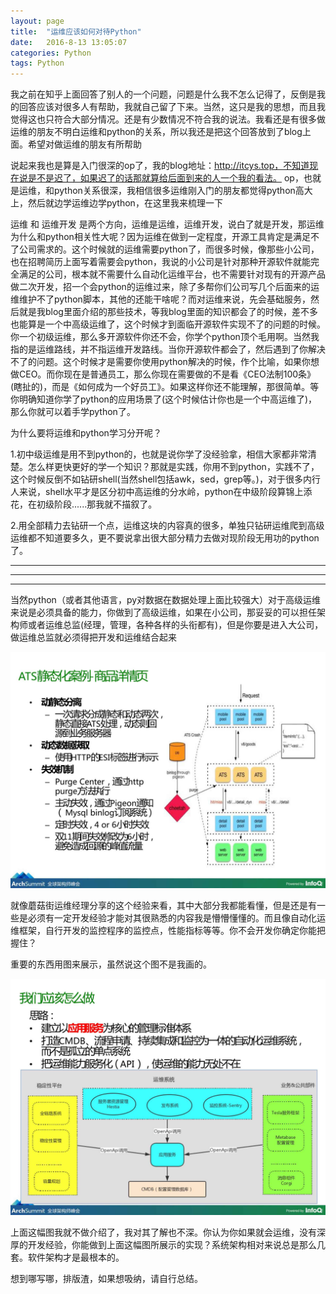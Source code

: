 ```yaml
---
layout: page
title:  "运维应该如何对待Python"
date:   2016-8-13 13:05:07
categories: Python
tags: Python
---
```



我之前在知乎上面回答了别人的一个问题，问题是什么我不怎么记得了，反倒是我的回答应该对很多人有帮助，我就自己留了下来。当然，这只是我的思想，而且我觉得这也只符合大部分情况。还是有少数情况不符合我的说法。我看还是有很多做运维的朋友不明白运维和python的关系，所以我还是把这个回答放到了blog上面。希望对做运维的朋友有所帮助

说起来我也是算是入门很深的op了，我的blog地址：http://itcys.top，不知道现在说是不是迟了，如果迟了的话那就算给后面到来的人一个我的看法。
op，也就是运维，和python关系很深，我相信很多运维刚入门的朋友都觉得python高大上，然后就边学运维边学python，在这里我来梳理一下

运维 和 运维开发 是两个方向，运维是运维，运维开发，说白了就是开发，那运维为什么和python相关性大呢？因为运维在做到一定程度，开源工具肯定是满足不了公司需求的。这个时候就的运维需要python了，而很多时候，像那些小公司，也在招聘简历上面写着需要会python，我说的小公司是针对那种开源软件就能完全满足的公司，根本就不需要什么自动化运维平台，也不需要针对现有的开源产品做二次开发，招一个会python的运维过来，除了多帮你们公司写几个后面来的运维维护不了python脚本，其他的还能干啥呢？而对运维来说，先会基础服务，然后就是我blog里面介绍的那些技术，等我blog里面的知识都会了的时候，差不多也能算是一个中高级运维了，这个时候才到面临开源软件实现不了的问题的时候。你一个初级运维，那么多开源软件你还不会，你学个python顶个毛用啊。当然我指的是运维路线，并不指运维开发路线。当你开源软件都会了，然后遇到了你解决不了的问题。这个时候才是需要你使用python解决的时候，作个比喻，如果你想做CEO。而你现在是普通员工，那么你现在需要做的不是看《CEO法制100条》(瞎扯的)，而是《如何成为一个好员工》。如果这样你还不能理解，那很简单。等你明确知道你学了python的应用场景了(这个时候估计你也是一个中高运维了)，那么你就可以着手学python了。

为什么要将运维和python学习分开呢？

1.初中级运维是用不到python的，也就是说你学了没经验拿，相信大家都非常清楚。怎么样更快更好的学一个知识？那就是实践，你用不到python，实践不了，这个时候反倒不如钻研shell(当然shell包括awk，sed，grep等。)，对于很多内行人来说，shell水平才是区分初中高运维的分水岭，python在中级阶段算锦上添花，在初级阶段......那我就不描叙了。

2.用全部精力去钻研一个点，运维这块的内容真的很多，单独只钻研运维爬到高级运维都不知道要多久，更不要说拿出很大部分精力去做对现阶段无用功的python了。



---
---
---



当然python（或者其他语言，py对数据在数据处理上面比较强大）对于高级运维来说是必须具备的能力，你做到了高级运维，如果在小公司，那妥妥的可以担任架构师或者运维总监(经理，管理，各种各样的头衔都有)，但是你要是进入大公司，做运维总监就必须得把开发和运维结合起来

![](https://github.com/chenyanshan/images/blob/master/linux/server/op_and_python/zhaocheng33.jpg?raw=true)

就像蘑菇街运维经理分享的这个经验来看，其中大部分我都能看懂，但是还是有一些是必须有一定开发经验才能对其很熟悉的内容我是懵懵懂懂的。而且像自动化运维框架，自行开发的监控程序的监控点，性能指标等等。你不会开发你确定你能把握住？

重要的东西用图来展示，虽然说这个图不是我画的。

![](https://github.com/chenyanshan/images/blob/master/linux/server/op_and_python/a9923252b6b287e3117acb11c8063924_b.jpg?raw=true)

上面这幅图我就不做介绍了，我对其了解也不深。你认为你如果就会运维，没有深厚的开发经验，你能做到上面这幅图所展示的实现？系统架构相对来说总是那么几套。软件架构才是最根本的。

想到哪写哪，排版渣，如果想吸纳，请自行总结。

